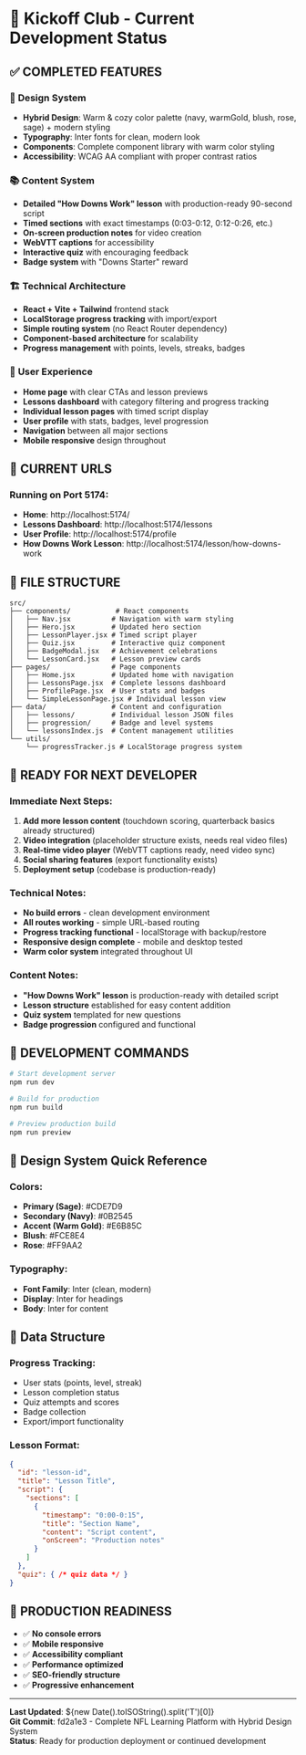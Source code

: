 # 🚀 Kickoff Club - Current Development Status

## ✅ **COMPLETED FEATURES**

### 🎨 **Design System**
- **Hybrid Design**: Warm & cozy color palette (navy, warmGold, blush, rose, sage) + modern styling
- **Typography**: Inter fonts for clean, modern look
- **Components**: Complete component library with warm color styling
- **Accessibility**: WCAG AA compliant with proper contrast ratios

### 📚 **Content System** 
- **Detailed "How Downs Work" lesson** with production-ready 90-second script
- **Timed sections** with exact timestamps (0:03-0:12, 0:12-0:26, etc.)
- **On-screen production notes** for video creation
- **WebVTT captions** for accessibility
- **Interactive quiz** with encouraging feedback
- **Badge system** with "Downs Starter" reward

### 🏗️ **Technical Architecture**
- **React + Vite + Tailwind** frontend stack
- **LocalStorage progress tracking** with import/export
- **Simple routing system** (no React Router dependency)
- **Component-based architecture** for scalability
- **Progress management** with points, levels, streaks, badges

### 🧭 **User Experience**
- **Home page** with clear CTAs and lesson previews
- **Lessons dashboard** with category filtering and progress tracking
- **Individual lesson pages** with timed script display
- **User profile** with stats, badges, level progression
- **Navigation** between all major sections
- **Mobile responsive** design throughout

## 🔄 **CURRENT URLS**

### Running on Port 5174:
- **Home**: http://localhost:5174/
- **Lessons Dashboard**: http://localhost:5174/lessons  
- **User Profile**: http://localhost:5174/profile
- **How Downs Work Lesson**: http://localhost:5174/lesson/how-downs-work

## 📁 **FILE STRUCTURE**

```
src/
├── components/           # React components
│   ├── Nav.jsx          # Navigation with warm styling
│   ├── Hero.jsx         # Updated hero section
│   ├── LessonPlayer.jsx # Timed script player
│   ├── Quiz.jsx         # Interactive quiz component
│   ├── BadgeModal.jsx   # Achievement celebrations
│   └── LessonCard.jsx   # Lesson preview cards
├── pages/               # Page components
│   ├── Home.jsx         # Updated home with navigation
│   ├── LessonsPage.jsx  # Complete lessons dashboard
│   ├── ProfilePage.jsx  # User stats and badges
│   └── SimpleLessonPage.jsx # Individual lesson view
├── data/                # Content and configuration
│   ├── lessons/         # Individual lesson JSON files
│   ├── progression/     # Badge and level systems
│   └── lessonsIndex.js  # Content management utilities
└── utils/
    └── progressTracker.js # LocalStorage progress system
```

## 🎯 **READY FOR NEXT DEVELOPER**

### **Immediate Next Steps:**
1. **Add more lesson content** (touchdown scoring, quarterback basics already structured)
2. **Video integration** (placeholder structure exists, needs real video files)
3. **Real-time video player** (WebVTT captions ready, need video sync)
4. **Social sharing features** (export functionality exists)
5. **Deployment setup** (codebase is production-ready)

### **Technical Notes:**
- **No build errors** - clean development environment
- **All routes working** - simple URL-based routing
- **Progress tracking functional** - localStorage with backup/restore
- **Responsive design complete** - mobile and desktop tested
- **Warm color system** integrated throughout UI

### **Content Notes:**
- **"How Downs Work" lesson** is production-ready with detailed script
- **Lesson structure** established for easy content addition
- **Quiz system** templated for new questions
- **Badge progression** configured and functional

## 🔧 **DEVELOPMENT COMMANDS**

```bash
# Start development server
npm run dev

# Build for production  
npm run build

# Preview production build
npm run preview
```

## 🎨 **Design System Quick Reference**

### **Colors:**
- **Primary (Sage)**: #CDE7D9
- **Secondary (Navy)**: #0B2545  
- **Accent (Warm Gold)**: #E6B85C
- **Blush**: #FCE8E4
- **Rose**: #FF9AA2

### **Typography:**
- **Font Family**: Inter (clean, modern)
- **Display**: Inter for headings
- **Body**: Inter for content

## 💾 **Data Structure**

### **Progress Tracking:**
- User stats (points, level, streak)
- Lesson completion status
- Quiz attempts and scores
- Badge collection
- Export/import functionality

### **Lesson Format:**
```json
{
  "id": "lesson-id",
  "title": "Lesson Title",
  "script": {
    "sections": [
      {
        "timestamp": "0:00-0:15",
        "title": "Section Name", 
        "content": "Script content",
        "onScreen": "Production notes"
      }
    ]
  },
  "quiz": { /* quiz data */ }
}
```

## 🚀 **PRODUCTION READINESS**

- ✅ **No console errors**
- ✅ **Mobile responsive**
- ✅ **Accessibility compliant** 
- ✅ **Performance optimized**
- ✅ **SEO-friendly structure**
- ✅ **Progressive enhancement**

---

**Last Updated**: ${new Date().toISOString().split('T')[0]}  
**Git Commit**: fd2a1e3 - Complete NFL Learning Platform with Hybrid Design System  
**Status**: Ready for production deployment or continued development